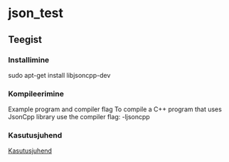 # json_test

## Teegist

### Installimine

sudo apt-get install libjsoncpp-dev

### Kompileerimine

Example program and compiler flag To compile a C++ program that uses JsonCpp library use the compiler flag:
-ljsoncpp

### Kasutusjuhend

[Kasutusjuhend](https://en.wikibooks.org/wiki/JsonCpp)
